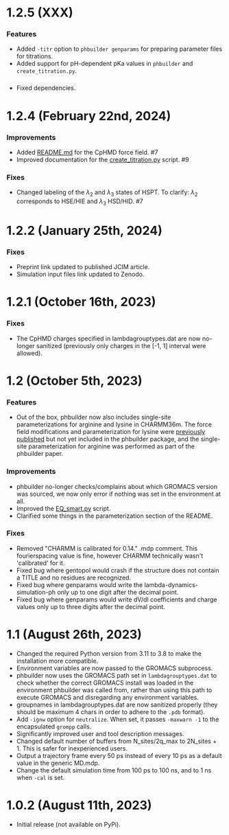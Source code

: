 # 1.2.5 (XXX)

### Features

* Added `-titr` option to `phbuilder genparams` for preparing parameter files for titrations.
* Added support for pH-dependent pKa values in `phbuilder` and `create_titration.py`.

###
* Fixed dependencies.

# 1.2.4 (February 22nd, 2024)

### Improvements

* Added [README.md](phbuilder/ffield/README.md) for the CpHMD force field. #7
* Improved documentation for the [create_titration.py](scripts/create_titration.py) script. #9

### Fixes

* Changed labeling of the $\lambda_2$ and $\lambda_3$ states of HSPT. To clarify: $\lambda_2$ corresponds to HSE/HIE and $\lambda_3$ HSD/HID. #7

# 1.2.2 (January 25th, 2024)

### Fixes

* Preprint link updated to published JCIM article.
* Simulation input files link updated to Zenodo.

# 1.2.1 (October 16th, 2023)

### Fixes

* The CpHMD charges specified in lambdagrouptypes.dat are now no-longer sanitized (previously only charges in the [-1, 1] interval were allowed).

# 1.2 (October 5th, 2023)

### Features
* Out of the box, phbuilder now also includes single-site parameterizations for arginine and lysine in CHARMM36m. The force field modifications and parameterization for lysine were [previously published](https://pubs.acs.org/doi/full/10.1021/acs.jctc.2c00517) but not yet included in the phbuilder package, and the single-site parameterization for arginine was performed as part of the phbuilder paper.

### Improvements
* phbuilder no-longer checks/complains about which GROMACS version was sourced, we now only error if nothing was set in the environment at all.
* Improved the [EQ_smart.py](scripts/EQ_smart.py) script.
* Clarified some things in the parameterization section of the README.

### Fixes
* Removed "CHARMM is calibrated for 0.14." .mdp comment. This fourierspacing value is fine, however CHARMM technically wasn't 'calibrated' for it.
* Fixed bug where gentopol would crash if the structure does not contain a TITLE and no residues are recognized.
* Fixed bug where genparams would write the lambda-dynamics-simulation-ph only up to one digit after the decimal point.
* Fixed bug where genparams would write dV/dl coefficients and charge values only up to three digits after the decimal point.

# 1.1 (August 26th, 2023)
* Changed the required Python version from 3.11 to 3.8 to make the installation more compatible.
* Environment variables are now passed to the GROMACS subprocess.
* phbuilder now uses the GROMACS path set in `lambdagrouptypes.dat` to check whether the correct GROMACS install was loaded in the environment phbuilder was called from, rather than using this path to execute GROMACS and disregarding any environment variables.
* groupnames in lambdagrouptypes.dat are now sanitized properly (they should be maximum 4 chars in order to adhere to the `.pdb` format).
* Add `-ignw` option for `neutralize`. When set, it passes `-maxwarn -1` to the encapsulated `grompp` calls.
* Significantly improved user and tool description messages.
* Changed default number of buffers from N_sites/2q_max to 2N_sites + 1. This is safer for inexperienced users.
* Output a trajectory frame every 50 ps instead of every 10 ps as a default value in the generic MD.mdp.
* Change the default simulation time from 100 ps to 100 ns, and to 1 ns when `-cal` is set.

# 1.0.2 (August 11th, 2023)
* Initial release (not available on PyPi).
